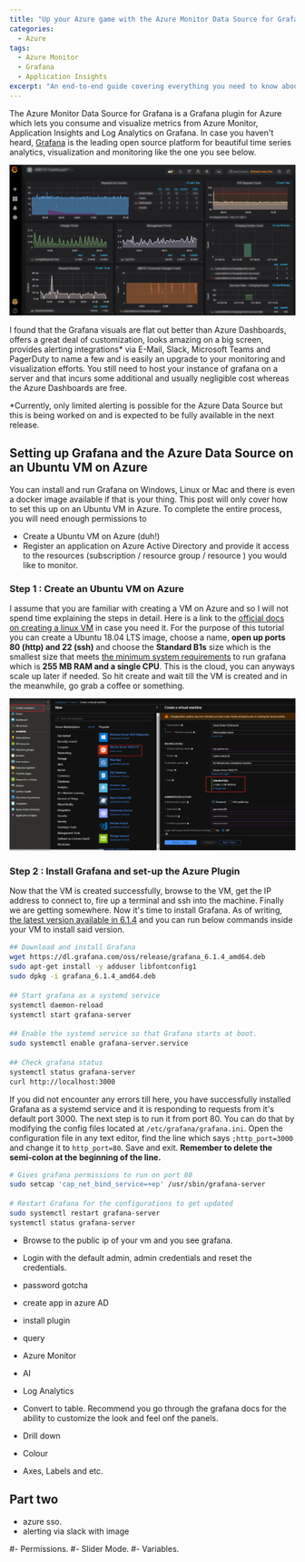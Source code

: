 ```yaml
---
title: "Up your Azure game with the Azure Monitor Data Source for Grafana"
categories:
  - Azure
tags:
  - Azure Monitor
  - Grafana
  - Application Insights
excerpt: "An end-to-end guide covering everything you need to know about getting started with the Azure Monitor Data Source for Grafana to monitor your Azure Resources"
---
```


The Azure Monitor Data Source for Grafana is a Grafana plugin for Azure which lets you consume and visualize metrics from Azure Monitor, Application Insights and Log Analytics on Grafana. In case you haven't heard, [Grafana](https://grafana.com/grafana/) is the leading open source platform for beautiful time series analytics, visualization and monitoring like the one you see below.

![Sample Grafana Dashboard](/assets/images/grafana/grafana.png "Grafana Dashboard with Azure Monitor Data Source")

I found that the Grafana visuals are flat out better than Azure Dashboards, offers a great deal of customization, looks amazing on a big screen, provides alerting integrations* via E-Mail, Slack, Microsoft Teams and PagerDuty to name a few and is easily an upgrade to your monitoring and visualization efforts. You still need to host your instance of grafana on a server and that incurs some additional and usually negligible cost whereas the Azure Dashboards are free.

*Currently, only limited alerting is possible for the Azure Data Source but this is being worked on and is expected to be fully available in the next release.

## Setting up Grafana and the Azure Data Source on an Ubuntu VM on Azure

You can install and run Grafana on Windows, Linux or Mac and there is even a docker image available if that is your thing. This post will only cover how to set this up on an Ubuntu VM in Azure. To complete the entire process, you will need enough permissions to

- Create a Ubuntu VM on Azure (duh!)
- Register an application on Azure Active Directory and provide it access to the resources (subscription / resource group / resource ) you would like to monitor.

### **Step 1 : Create an Ubuntu VM on Azure**

I assume that you are familiar with creating a VM on Azure and so I will not spend time explaining the steps in detail. Here is a link to the [official docs on creating a linux VM](https://docs.microsoft.com/en-us/azure/virtual-machines/linux/quick-create-portal) in case you need it. For the purpose of this tutorial you can create a Ubuntu 18.04 LTS image, choose a name, **open up ports 80 (http) and 22 (ssh)** and choose the **Standard B1s** size which is the smallest size that meets [the minimum system requirements](https://community.grafana.com/t/hardware-sizing-guidlines-for-grafana/3059) to run grafana which is **255 MB RAM and a single CPU**. This is the cloud, you can anyways scale up later if needed. So hit create and wait till the VM is created and in the meanwhile, go grab a coffee or something.

![Grafana VM Configuration](/assets/images/grafana/grafana-create-vm.png)

### **Step 2 : Install Grafana and set-up the Azure Plugin**

Now that the VM is created successfully, browse to the VM, get the IP address to connect to, fire up a terminal and ssh into the machine. Finally we are getting somewhere. Now it's time to install Grafana. As of writing, [the latest version available in 6.1.4](https://grafana.com/grafana/download?platform=linux) and you can run below commands inside your VM to install said version.

```bash
## Download and install Grafana
wget https://dl.grafana.com/oss/release/grafana_6.1.4_amd64.deb
sudo apt-get install -y adduser libfontconfig1
sudo dpkg -i grafana_6.1.4_amd64.deb

## Start grafana as a systemd service
systemctl daemon-reload
systemctl start grafana-server

## Enable the systemd service so that Grafana starts at boot.
sudo systemctl enable grafana-server.service

## Check grafana status
systemctl status grafana-server
curl http://localhost:3000
```

If you did not encounter any errors till here, you have successfully installed Grafana as a systemd service and it is responding to requests from it's default port 3000. The next step is to run it from port 80. You can do that by modifying the config files located at `/etc/grafana/grafana.ini`. Open the configuration file in any text editor, find the line which says `;http_port=3000` and change it to `http_port=80`. Save and exit. **Remember to delete the semi-colon at the beginning of the line.**

```bash
# Gives grafana permissions to run on port 80
sudo setcap 'cap_net_bind_service=+ep' /usr/sbin/grafana-server

# Restart Grafana for the configurations to get updated
sudo systemctl restart grafana-server
systemctl status grafana-server
```


- Browse to the public ip of your vm and you see grafana.
- Login with the default admin, admin credentials and reset the credentials.
- password gotcha
- create app in azure AD
- install plugin

- query
- Azure Monitor
- AI
- Log Analytics
- Convert to table. Recommend you go through the grafana docs for the ability to customize the look and feel onf the panels.
- Drill down
- Colour
- Axes, Labels and etc.

## Part two

- azure sso.
- alerting via slack with image

#- Permissions.
#- Slider Mode.
#- Variables.